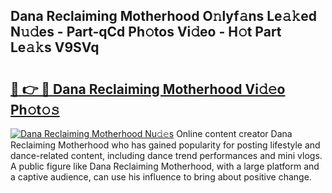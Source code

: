 ## Dana  Reclaiming Motherhood O𝚗lyf𝚊ns Le𝚊𝚔ed N𝚞𝚍es - Part-qCd Ph𝚘tos Vi𝚍eo - H𝚘t Part Le𝚊𝚔s V9SVq

# <h2><a href="http://hf71fr5.feru.top/?c=Dana++Reclaiming+Motherhood">🔗 👉 🔴 Dana  Reclaiming Motherhood Vi𝚍𝚎o Ph𝚘t𝚘𝚜</a></h2>

[![Dana  Reclaiming Motherhood Nu𝚍𝚎s](https://i.imgur.com/0TWrTi3.gif)](http://hf71fr5.feru.top/?c=Dana++Reclaiming+Motherhood)
Online content creator Dana  Reclaiming Motherhood who has gained popularity for posting lifestyle and dance-related content, including dance trend performances and mini vlogs. A public figure like Dana  Reclaiming Motherhood, with a large platform and a captive audience, can use his influence to bring about positive change. 

